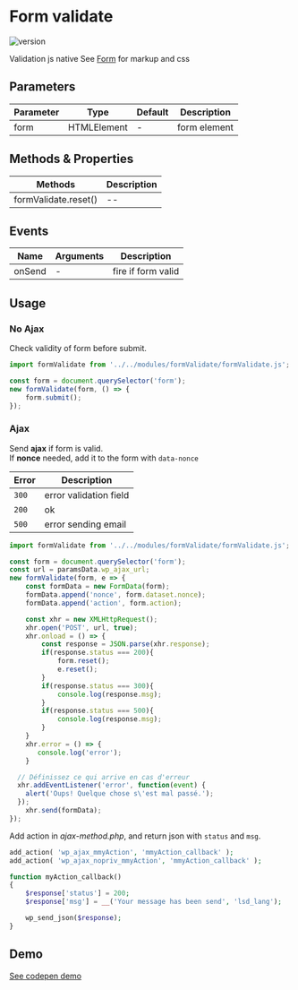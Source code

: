 
# Form validate

![version](https://img.shields.io/github/manifest-json/v/Natjo/formValidate)  

  
Validation js native
See [Form](https://github.com/Natjo/form) for markup and css

## Parameters
| Parameter | Type | Default | Description |
| ------ | ------ | ------ | ------ |
| form | HTMLElement | - | form element |


## Methods & Properties
| Methods | Description |
| ------ | ------ |
| formValidate.reset() | -- |

## Events
| Name | Arguments | Description |
| ------ | ------ | ------ |
| onSend | - | fire if form valid |


## Usage
### No Ajax
Check validity of form before submit.
```javascript
import formValidate from '../../modules/formValidate/formValidate.js';

const form = document.querySelector('form');
new formValidate(form, () => {
    form.submit();
});
```
### Ajax
Send **ajax** if form is valid.  
If **nonce** needed, add it to the form with `data-nonce`  

| Error | Description |
| ------ | ------ |
| `300` | error validation field |
| `200` | ok |
| `500` | error sending email |

```javascript
import formValidate from '../../modules/formValidate/formValidate.js';

const form = document.querySelector('form');
const url = paramsData.wp_ajax_url;
new formValidate(form, e => {
    const formData = new FormData(form);
    formData.append('nonce', form.dataset.nonce);
    formData.append('action', form.action);

    const xhr = new XMLHttpRequest();
    xhr.open('POST', url, true);
    xhr.onload = () => {
        const response = JSON.parse(xhr.response);
        if(response.status === 200){
            form.reset();
            e.reset();
        }
        if(response.status === 300){
            console.log(response.msg);
        }
        if(response.status === 500){
            console.log(response.msg);
        }
    }
    xhr.error = () => {
       console.log('error');
    }

  // Définissez ce qui arrive en cas d'erreur
  xhr.addEventListener('error', function(event) {
    alert('Oups! Quelque chose s\'est mal passé.');
  });
    xhr.send(formData);
});
```
Add action in *ajax-method.php*, and return json with `status` and `msg`.  

```php
add_action( 'wp_ajax_mmyAction', 'mmyAction_callback' );
add_action( 'wp_ajax_nopriv_mmyAction', 'mmyAction_callback' );

function myAction_callback()
{
    $response['status'] = 200;
    $response['msg'] = __('Your message has been send', 'lsd_lang');

    wp_send_json($response);
}
```
## Demo
[See codepen demo](https://codepen.io/natjo/pen/NmMzNd?editors=0011)


